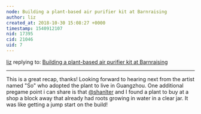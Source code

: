 ```yaml
---
node: Building a plant-based air purifier kit at Barnraising
author: liz
created_at: 2018-10-30 15:08:27 +0000
timestamp: 1540912107
nid: 17395
cid: 21046
uid: 7
---
```




[liz](../profile/liz) replying to: [Building a plant-based air purifier kit at Barnraising](../notes/warren/10-25-2018/building-a-plant-based-air-purifier-kit-at-barnraising)

----
This is a great recap, thanks! Looking forward to hearing next from the artist named "So" who adopted the plant to live in Guangzhou. One additional pregame point i can share is that [@shanlter](/profile/shanlter) and I found a plant to buy at a shop a block away that already had roots growing in water in a clear jar. It was like getting a jump start on the build!